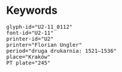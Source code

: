 # Keywords
<pre>
glyph-id="U2-11_0112"
font-id="U2-11"
printer-id="U2"
printer="Florian Ungler"
period="druga drukarnia: 1521—1536"
place="Kraków"
PT plate="245"
</pre>
